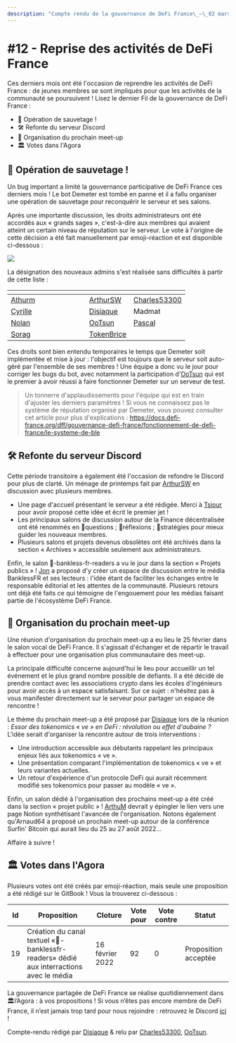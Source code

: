 ```yaml
---
description: "Compte rendu de la gouvernance de DeFi France\_—\_02 mars 2022"
---
```


# #12 - Reprise des activités de DeFi France

Ces derniers mois ont été l'occasion de reprendre les activités de DeFi France : de jeunes membres se sont impliqués pour que les activités de la communauté se poursuivent ! Lisez le dernier Fil de la gouvernance de DeFi France :

* 📢 Opération de sauvetage !
* 🛠️ Refonte du serveur Discord
* 💬 Organisation du prochain meet-up
* 🏛️ Votes dans l'Agora

## 📢 Opération de sauvetage !

Un bug important a limité la gouvernance participative de DeFi France ces derniers mois ! Le bot Demeter est tombé en panne et il a fallu organiser une opération de sauvetage pour reconquérir le serveur et ses salons.

Après une importante discussion, les droits administrateurs ont été accordés aux « grands sages », c'est-à-dire aux membres qui avaient atteint un certain niveau de réputation sur le serveur. Le vote à l'origine de cette décision a été fait manuellement par emoji-réaction et est disponible ci-dessous :

![](https://i.imgur.com/v9uWaxw.png)

La désignation des nouveaux admins s'est réalisée sans difficultés à partir de cette liste :

<table><thead><tr><th width="162.33333333333331"></th><th></th><th></th></tr></thead><tbody><tr><td><a href="https://twitter.com/ArthurMicoulet">Athurm</a></td><td><a href="https://twitter.com/Arthurws14">ArthurSW</a></td><td><a href="https://twitter.com/C53300">Charles53300</a></td></tr><tr><td><a href="https://twitter.com/cyrille_briere">Cyrille</a></td><td><a href="https://twitter.com/disiaque_eth">Disiaque</a></td><td>Madmat</td></tr><tr><td><a href="https://twitter.com/NolanVanmoortel">Nolan</a></td><td><a href="https://twitter.com/Oo_Tsun">OoTsun</a></td><td><a href="https://twitter.com/pscltllrd">Pascal</a></td></tr><tr><td><a href="https://twitter.com/Sorag__">Sorag</a></td><td><a href="https://twitter.com/TokenBrice">TokenBrice</a></td><td></td></tr></tbody></table>

Ces droits sont bien entendu temporaires le temps que Demeter soit implémentée et mise à jour : l'objectif est toujours que le serveur soit auto-géré par l'ensemble de ses membres ! Une équipe a donc vu le jour pour corriger les bugs du bot, avec notamment la participation d'[OoTsun](https://twitter.com/Oo\_Tsun) qui est le premier à avoir réussi à faire fonctionner Demeter sur un serveur de test.

> Un tonnerre d'applaudissements pour l'équipe qui est en train d'ajuster les derniers paramètres ! Si vous ne connaissez pas le système de réputation organisé par Demeter, vous pouvez consulter cet article pour plus d'explications : https://docs.defi-france.org/dff/gouvernance-defi-france/fonctionnement-de-defi-france/le-systeme-de-ble

## 🛠️ Refonte du serveur Discord

Cette période transitoire a également été l'occasion de refondre le Discord pour plus de clarté. Un ménage de printemps fait par [ArthurSW](https://twitter.com/Arthurws14) en discussion avec plusieurs membres.

* Une page d'accueil présentant le serveur a été rédigée. Merci à [Tsiour](https://twitter.com/tsiour\_p) pour avoir proposé cette idée et écrit le premier jet !
* Les principaux salons de discussion autour de la Finance décentralisée ont été renommés en 🐣questions ; 🐥réflexions ; 🐔stratégies pour mieux guider les nouveaux membres.
* Plusieurs salons et projets devenus obsolètes ont été archivés dans la section « Archives » accessible seulement aux administrateurs.

Enfin, le salon 🧾-bankless-fr-readers a vu le jour dans la section « Projets publics » ! [Jon](https://twitter.com/OtherBright) a proposé d'y créer un espace de discussion entre le média BanklessFR et ses lecteurs : l'idée étant de faciliter les échanges entre le responsable éditorial et les attentes de la communauté. Plusieurs retours ont déjà été faits ce qui témoigne de l'engouement pour les médias faisant partie de l'écosystème DeFi France.

## 💬 Organisation du prochain meet-up

Une réunion d'organisation du prochain meet-up a eu lieu le 25 février dans le salon vocal de DeFi France. Il s'agissait d'échanger et de répartir le travail à effectuer pour une organisation plus communautaire des meet-up.

La principale difficulté concerne aujourd'hui le lieu pour accueillir un tel événement et le plus grand nombre possible de defiants. Il a été décidé de prendre contact avec les associations crypto dans les écoles d'ingénieurs pour avoir accès à un espace satisfaisant. Sur ce sujet : n'hésitez pas à vous manifester directement sur le serveur pour partager un espace de rencontre !

Le thème du prochain meet-up a été proposé par [Disiaque](https://twitter.com/disiaque\_eth) lors de la réunion : _Essor des tokenomics « ve » en DeFi : révolution ou effet d'aubaine ?_ L'idée serait d'organiser la rencontre autour de trois interventions :

* Une introduction accessible aux débutants rappelant les principaux enjeux liés aux tokenomics « ve ».
* Une présentation comparant l'implémentation de tokenomics « ve » et leurs variantes actuelles.
* Un retour d'expérience d'un protocole DeFi qui aurait récemment modifié ses tokenomics pour passer au modèle « ve ».

Enfin, un salon dédié à l'organisation des prochains meet-up a été créé dans la section « projet public » ! [ArthuM](https://twitter.com/ArthurMicoulet) devrait y épingler le lien vers une page Notion synthétisant l'avancée de l'organisation. Notons également qu'Arnaud64 a proposé un prochain meet-up autour de la conférence Surfin' Bitcoin qui aurait lieu du 25 au 27 août 2022…

Affaire à suivre !

## 🏛️ Votes dans l'Agora

Plusieurs votes ont été créés par emoji-réaction, mais seule une proposition a été rédigé sur le GitBook ! Vous la trouverez ci-dessous :

| Id | Proposition                                                                             | Cloture         | Vote pour | Vote contre | Statut               |
| -- | --------------------------------------------------------------------------------------- | --------------- | --------- | ----------- | -------------------- |
| 19 | Création du canal textuel «💬-banklessfr-readers» dédié aux interractions avec le média | 16 février 2022 | 92        | 0           | Proposition acceptée |

La gouvernance partagée de DeFi France se réalise quotidiennement dans 🏛️l’Agora : à vos propositions ! Si vous n’êtes pas encore membre de DeFi France, il n’est jamais trop tard pour nous rejoindre : retrouvez le Discord [ici](https://discord.gg/fkTz4UtRjK) !

Compte-rendu rédigé par [Disiaque](https://twitter.com/disiaque\_eth) & relu par [Charles53300](https://twitter.com/C53300), [OoTsun](https://twitter.com/Oo\_Tsun).
